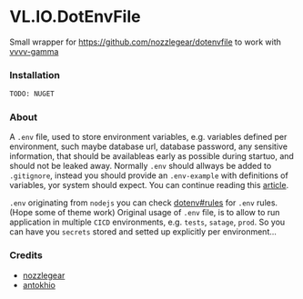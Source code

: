 # VL.IO.DotEnvFile

Small wrapper for https://github.com/nozzlegear/dotenvfile to work with [vvvv-gamma](https://vvvv.org)

### Installation

```sh
TODO: NUGET
```

### About
A `.env` file, used to store environment variables, e.g. variables defined per environment, such maybe database url, database password, any sensitive information, that should be availableas early as possible during startuo, and should not be leaked away. Normally `.env` should allways be added to `.gitignore`, instead you should provide an `.env-example` with definitions of variables, yor system should expect. You can continue reading this [article](https://upsun.com/blog/what-is-env-file/). 

`.env` originating from `nodejs` you can check [dotenv#rules](https://www.npmjs.com/package/dotenv#rules) for `.env` rules. (Hope some of theme work) 
Original usage of `.env` file, is to allow to run application in multiple `CICD` environments, e.g. `tests`, `satage`, `prod`. So you can have you `secrets` stored and setted up explicitly per environment...

### Credits

- [nozzlegear](https://github.com/nozzlegear)
- [antokhio](https://github.com/antokhio)
